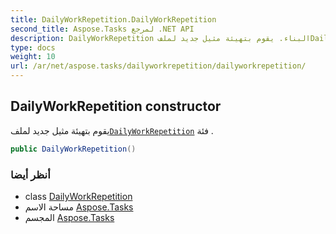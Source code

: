 ```yaml
---
title: DailyWorkRepetition.DailyWorkRepetition
second_title: Aspose.Tasks لمرجع .NET API
description: DailyWorkRepetition البناء. يقوم بتهيئة مثيل جديد لملفDailyWorkRepetition فئة .
type: docs
weight: 10
url: /ar/net/aspose.tasks/dailyworkrepetition/dailyworkrepetition/
---
```

## DailyWorkRepetition constructor

يقوم بتهيئة مثيل جديد لملف[`DailyWorkRepetition`](../) فئة .

```csharp
public DailyWorkRepetition()
```

### أنظر أيضا

* class [DailyWorkRepetition](../)
* مساحة الاسم [Aspose.Tasks](../../dailyworkrepetition/)
* المجسم [Aspose.Tasks](../../../)


